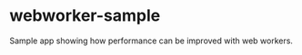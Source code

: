 webworker-sample
================

Sample app showing how performance can be improved with web workers.
